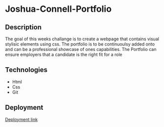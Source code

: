 # Joshua-Connell-Portfolio

## Description
The goal of this weeks challange is to create a webpage that contains visual stylisic elements using css. The portfolio is to be continuoulsy added onto and can be a professional showcase of ones capabilities. The Portfolio can ensure employers that a candidate is the right fit for a role

## Technologies
* Html
* Css 
* Git

## Deployment
[Deployment link](file:///Users/joshuathomasconnell/Documents/Bootcamp-class/Week1/Module-1-challenge-Horiseon-accessibility/index.html)
